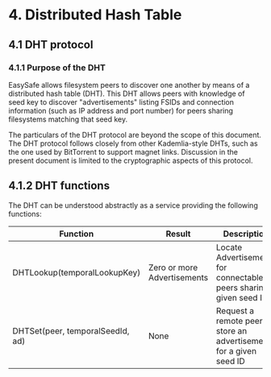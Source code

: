 # 4. Distributed Hash Table

## 4.1 DHT protocol

### 4.1.1 Purpose of the DHT
EasySafe allows filesystem peers to discover one another by means of a distributed hash table (DHT). This DHT allows peers with knowledge of seed key to discover "advertisements" listing FSIDs and connection information (such as IP address and port number) for peers sharing filesystems matching that seed key.

The particulars of the DHT protocol are beyond the scope of this document. The DHT protocol follows closely from other Kademlia-style DHTs, such as the one used by BitTorrent to support magnet links. Discussion in the present document is limited to the cryptographic aspects of this protocol.

## 4.1.2 DHT functions
The DHT can be understood abstractly as a service providing the following functions:

| Function | Result | Description
|----------|--------|-------------
| DHTLookup(temporalLookupKey) | Zero or more Advertisements | Locate Advertisements for connectable peers sharing a given seed ID
| DHTSet(peer, temporalSeedId, ad) | None | Request a remote peer to store an advertisement for a given seed ID
